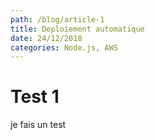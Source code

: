 ```yaml
---
path: /blog/article-1
title: Deploiement automatique
date: 24/12/2018
categories: Node.js, AWS
---
```

# Test 1
je fais un test
